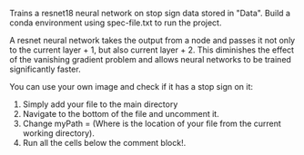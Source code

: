 Trains a resnet18 neural network on stop sign data stored in "Data".
Build a conda environment using spec-file.txt to run the project.

A resnet neural network takes the output from a node and passes it not only to the current layer + 1, but also current layer + 2.
This diminishes the effect of the vanishing gradient problem and allows neural networks to be trained significantly faster.

You can use your own image and check if it has a stop sign on it:
1) Simply add your file to the main directory
2) Navigate to the bottom of the file and uncomment it.
3) Change myPath = <filename> (Where <filename> is the location of your file from the current working directory).
4) Run all the cells below the comment block!.
